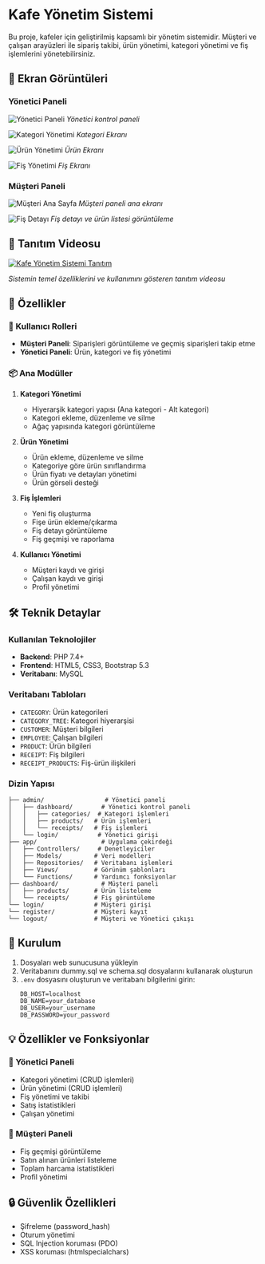 # Kafe Yönetim Sistemi

Bu proje, kafeler için geliştirilmiş kapsamlı bir yönetim sistemidir. Müşteri ve çalışan arayüzleri ile sipariş takibi, ürün yönetimi, kategori yönetimi ve fiş işlemlerini yönetebilirsiniz.

## 📸 Ekran Görüntüleri

### Yönetici Paneli
![Yönetici Paneli](/screenshots/admin-panel.png)
*Yönetici kontrol paneli*

![Kategori Yönetimi](/screenshots/category-management.png)
*Kategori Ekranı*

![Ürün Yönetimi](/screenshots/product-management.png)
*Ürün Ekranı*

![Fiş Yönetimi](/screenshots/receipts-management.png)
*Fiş Ekranı*

### Müşteri Paneli
![Müşteri Ana Sayfa](/screenshots/customer-dashboard.png)
*Müşteri paneli ana ekranı*

![Fiş Detayı](/screenshots/receipt-detail.png)
*Fiş detayı ve ürün listesi görüntüleme*

## 🎥 Tanıtım Videosu

[![Kafe Yönetim Sistemi Tanıtım](https://img.youtube.com/vi/mqP_XCyxFd0/0.jpg)](https://www.youtube.com/watch?v=mqP_XCyxFd0)

*Sistemin temel özelliklerini ve kullanımını gösteren tanıtım videosu*

## 🚀 Özellikler

### 👥 Kullanıcı Rolleri
- **Müşteri Paneli**: Siparişleri görüntüleme ve geçmiş siparişleri takip etme
- **Yönetici Paneli**: Ürün, kategori ve fiş yönetimi

### 📦 Ana Modüller
1. **Kategori Yönetimi**
   - Hiyerarşik kategori yapısı (Ana kategori - Alt kategori)
   - Kategori ekleme, düzenleme ve silme
   - Ağaç yapısında kategori görüntüleme

2. **Ürün Yönetimi**
   - Ürün ekleme, düzenleme ve silme
   - Kategoriye göre ürün sınıflandırma
   - Ürün fiyatı ve detayları yönetimi
   - Ürün görseli desteği

3. **Fiş İşlemleri**
   - Yeni fiş oluşturma
   - Fişe ürün ekleme/çıkarma
   - Fiş detayı görüntüleme
   - Fiş geçmişi ve raporlama

4. **Kullanıcı Yönetimi**
   - Müşteri kaydı ve girişi
   - Çalışan kaydı ve girişi
   - Profil yönetimi

## 🛠 Teknik Detaylar

### Kullanılan Teknolojiler
- **Backend**: PHP 7.4+
- **Frontend**: HTML5, CSS3, Bootstrap 5.3
- **Veritabanı**: MySQL

### Veritabanı Tabloları
- `CATEGORY`: Ürün kategorileri
- `CATEGORY_TREE`: Kategori hiyerarşisi
- `CUSTOMER`: Müşteri bilgileri
- `EMPLOYEE`: Çalışan bilgileri
- `PRODUCT`: Ürün bilgileri
- `RECEIPT`: Fiş bilgileri
- `RECEIPT_PRODUCTS`: Fiş-ürün ilişkileri

### Dizin Yapısı
```
├── admin/                 # Yönetici paneli
│   ├── dashboard/        # Yönetici kontrol paneli
│   │   ├── categories/  # Kategori işlemleri
│   │   ├── products/   # Ürün işlemleri
│   │   └── receipts/   # Fiş işlemleri
│   └── login/           # Yönetici girişi
├── app/                  # Uygulama çekirdeği
│   ├── Controllers/     # Denetleyiciler
│   ├── Models/         # Veri modelleri
│   ├── Repositories/   # Veritabanı işlemleri
│   ├── Views/          # Görünüm şablonları
│   └── Functions/      # Yardımcı fonksiyonlar
├── dashboard/            # Müşteri paneli
│   ├── products/       # Ürün listeleme
│   └── receipts/       # Fiş görüntüleme
└── login/              # Müşteri girişi
└── register/           # Müşteri kayıt
└── logout/             # Müşteri ve Yönetici çıkışı
```

## 🚀 Kurulum

1. Dosyaları web sunucusuna yükleyin
2. Veritabanını dummy.sql ve schema.sql dosyalarını kullanarak oluşturun
3. `.env` dosyasını oluşturun ve veritabanı bilgilerini girin:
   ```
   DB_HOST=localhost
   DB_NAME=your_database
   DB_USER=your_username
   DB_PASSWORD=your_password
   ```

## 💡 Özellikler ve Fonksiyonlar

### 🏪 Yönetici Paneli
- Kategori yönetimi (CRUD işlemleri)
- Ürün yönetimi (CRUD işlemleri)
- Fiş yönetimi ve takibi
- Satış istatistikleri
- Çalışan yönetimi

### 👥 Müşteri Paneli
- Fiş geçmişi görüntüleme
- Satın alınan ürünleri listeleme
- Toplam harcama istatistikleri
- Profil yönetimi

## 🔒 Güvenlik Özellikleri
- Şifreleme (password_hash)
- Oturum yönetimi
- SQL Injection koruması (PDO)
- XSS koruması (htmlspecialchars)
